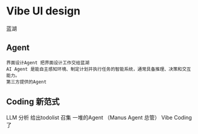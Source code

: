 # Vibe UI design
  蓝湖

## Agent
    界面设计Agent 把界面设计工作交给蓝湖
    AI Agent 是能自主感知环境、制定计划并执行任务的智能系统，通常具备推理、决策和交互能力。
    第三方提供的Agent
    
## Coding 新范式
  LLM 分析 给出todolist
  召集 一堆的Agent （Manus Agent 总管）
  Vibe Coding 了